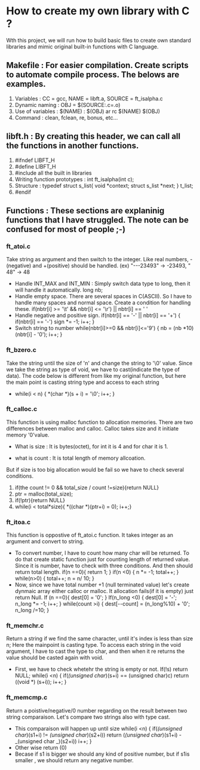 # How to create my own library with C ?

Wth this project, we will run how to build basic files to create own standard libraries and mimic original built-in functions with C language.
</br>

## Makefile : For easier compilation. Create scripts to automate compile process. The belows are examples.

1. Variables : CC = gcc, NAME = libft.a, SOURCE = ft_isalpha.c
2. Dynamic naming : OBJ = $(SOURCE:.c=.o)
3. Use of variables : $(NAME) : $(OBJ) ar rc $(NAME) $(OBJ)
4. Command : clean, fclean, re, bonus, etc...
   </br>

## libft.h : By creating this header, we can call all the functions in another functions.

1. #ifndef LIBFT_H
2. #define LIBFT_H
3. #include all the built in libraries
4. Writing function prototypes : int ft_isalpha(int c);
5. Structure :
   typedef struct s_list{
   void *context;
   struct s_list *next;
   } t_list;
6. #endif
   </br>

## Functions : These sections are explaninig functions that I have struggled. The note can be confused for most of people ;-)

### ft_atoi.c

Take string as argument and then switch to the integer. Like real numbers, -(negative) and +(positive) should be handled.
(ex) "---23493" -> -23493, " 48" -> 48

- Handle INT_MAX and INT_MIN : Simply switch data type to long, then it will handle it automatically.
  long nb;
- Handle empty space. There are several spaces in C(ASCII). So I have to handle many spaces and normal space. Create a condition for handling these.
  if(nbtr[i] >= '\t' && nbtr[i] <= '\r') || nbtr[i] == ' '
- Handle negative and positive sign.
  if(nbtr[i] == '-' || nbtr[i] == '+')
  {
  if(nbtr[i] == '-')
  sign \*= -1;
  i++;
  }
- Switch string to number
  while(nbtr[i]>=0 && nbtr[i]<='9')
  {
  nb = (nb \*10) (nbtr[i] - '0');
  i++;
  }

### ft_bzero.c

Take the string until the size of 'n' and change the string to '\0' value. Since we take the string as type of void, we have to cast(indicate the type of data). The code below is different from like my original function, but here the main point is casting string type and access to each string

- while(i < n)
  {
  \*(char \*)(s + i) = '\0';
  i++;
  }

### ft_calloc.c

This function is using malloc function to allocation memories. There are two differences between malloc and calloc. Calloc takes size and it initiate memory '0'value.

- What is size : It is bytes(octet), for int it is 4 and for char it is 1.

- what is count : It is total length of memory allcoation.

But if size is too big allocation would be fail so we have to check several conditions.

1. if(the count != 0 && total_size / count !=size){return NULL}
2. ptr = malloc(total_size);
3. if(!ptr){return NULL}
4. while(i < total\*size){ \*((char \*)(ptr+i) = 0); i++;}

### ft_itoa.c

This function is oppostive of ft_atoi.c function. It takes integer as an argument and convert to string.

- To convert number, I have to count how many char will be returned. To do that create static function just for counting length of returned value. Since it is number, have to check with three conditions. And then should return total length.
  if(n ==0){
  return 1;
  }
  if(n <0)
  {
  n \*= -1;
  total++;
  }
  while(n>0)
  {
  total++;
  n = n/ 10;
  }
- Now, since we have total number +1 (null terminated value) let's create dynmaic array either calloc or malloc. It allocation fails(if it is empty) just return Null.
  If (n ==0){
  dest[0] = '0';
  }
  If(n_long <0)
  {
  dest[0] = '-';
  n_long \*= -1;
  i++;
  }
  while(count >i)
  {
  dest[--count] = (n_long%10) + '0';
  n_long /=10;
  }

### ft_memchr.c

Return a string if we find the same character, until it's index is less than size n; Here the mainpoint is casting type. To access each string in the void argument, I have to cast the type to char, and then when it re returns the value should be casted again with void.

- First, we have to check whetehr the string is empty or not.
  If(!s)
  return NULL;
  while(i <n)
  {
  if(_(unsigned char_)(s+i) == (unsigned char)c)
  return ((void \*) (s+i));
  i++;
  }

### ft_memcmp.c

Return a poistive/negative/0 number regarding on the result between two string comparaison. Let's compare two strings also with type cast.

- This comparaison will happen up until size
  while(i <n)
  {
  if(_(unsigned char_)(s1+i) != _(unsigned char_)(s2+i))
  return (_(unsigned char_)(s1+i) - _(unsigned char _)(s2+i))
  i++;
  }
- Other wise return (0)
- Becase if s1 is bigger we should any kind of positive number, but if s1is smaller , we should return any negative number.
